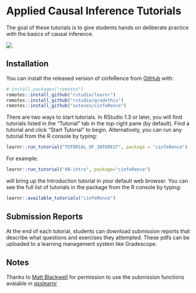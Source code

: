 
<!-- README.md is generated from README.Rmd. Please edit that file -->

# Applied Causal Inference Tutorials

<!-- badges: start -->
<!-- badges: end -->

The goal of these tutorials is to give students hands on deliberate
practice with the basics of causal inference.

![](https://media.giphy.com/media/JgfJrINqmg6dNw3qJ3/giphy.gif)

## Installation

You can install the released version of cinfeRence from
[GitHub](https://github.com/) with:

``` r
# install.packages("remotes")
remotes::install_github("rstudio/learnr")
remotes::install_github("rstudio/gradethis")
remotes::install_github("asteves/cinfeRence")
```

There are two ways to start tutorials. In RStudio 1.3 or later, you will
find tutorials listed in the “Tutorial” tab in the top-right pane (by
default). Find a tutorial and click “Start Tutorial” to begin.
Alternatively, you can run any tutorial from the R console by typing:

``` r
learnr::run_tutorial("TUTORIAL_OF_INTEREST", package = "cinfeRence")
```

For example:

``` r
learnr::run_tutorial("00-intro", package="cinfeRence")
```

will bring up the Introduction tutorial in your default web browser. You
can see the full list of tutorials in the package from the R console by
typing:

``` r
learnr::available_tutorials("cinfeRence")
```

## Submission Reports

At the end of each tutorial, students can download submission reports
that describe what questions and exercises they attempted. These pdfs
can be uploaded to a learning management system like Gradescope.

## Notes

Thanks to [Matt Blackwell](https://github.com/mattblackwell) for
permission to use the submission functions avaiable in
[qsslearnr](https://github.com/mattblackwell/qsslearnr)
